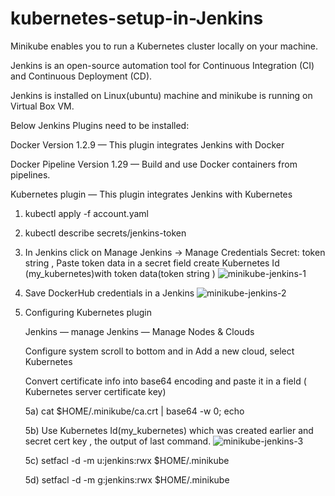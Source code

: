 # kubernetes-setup-in-Jenkins

Minikube enables you to run a Kubernetes cluster locally on your machine.

Jenkins is an open-source automation tool for Continuous Integration (CI) and Continuous Deployment (CD).

Jenkins is installed on Linux(ubuntu) machine and minikube is running on Virtual Box VM.

Below Jenkins Plugins need to be installed:

Docker Version 1.2.9 — This plugin integrates Jenkins with Docker

Docker Pipeline Version 1.29 — Build and use Docker containers from pipelines.

Kubernetes plugin — This plugin integrates Jenkins with Kubernetes

1. kubectl apply -f account.yaml
2. kubectl describe secrets/jenkins-token
3. In Jenkins click on Manage Jenkins → Manage Credentials
   Secret: token string , Paste token data in a secret field
   create Kubernetes Id (my_kubernetes)with token data(token string )
![minikube-jenkins-1](https://github.com/bhaskarsaini27/kubernetes-setup-in-Jenkins/assets/103110177/8d5c3ce9-4e69-4824-a664-bee34823e79a)

4. Save DockerHub credentials in a Jenkins
   ![minikube-jenkins-2](https://github.com/bhaskarsaini27/kubernetes-setup-in-Jenkins/assets/103110177/40957950-9380-4730-b1ab-4a93e9806f77)

5. Configuring Kubernetes plugin

   Jenkins — manage Jenkins — Manage Nodes & Clouds

   Configure system scroll to bottom and in Add a new cloud, select Kubernetes

   Convert certificate info into base64 encoding and paste it in a field ( Kubernetes server certificate key)
   
   5a) cat $HOME/.minikube/ca.crt | base64 -w 0; echo
   
   5b) Use Kubernetes Id(my_kubernetes) which was created earlier and secret cert key , the output of last command.
   ![minikube-jenkins-3](https://github.com/bhaskarsaini27/kubernetes-setup-in-Jenkins/assets/103110177/1e8de5f2-0d17-4cda-8d73-42b396a13576)
   
   5c) setfacl -d -m u:jenkins:rwx $HOME/.minikube
   
   5d) setfacl -d -m g:jenkins:rwx $HOME/.minikube

